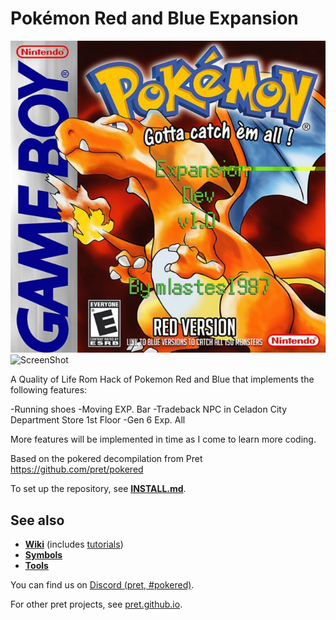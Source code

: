 # Pokémon Red and Blue Expansion

![ScreenShot](pokered-expansion-dev-box-art.jpg)
![ScreenShot](pokered-expansion-dev-0.png)

A Quality of Life Rom Hack of Pokemon Red and Blue that implements the following features:

-Running shoes
-Moving EXP. Bar
-Tradeback NPC in Celadon City Department Store 1st Floor
-Gen 6 Exp. All

More features will be implemented in time as I come to learn more coding.

Based on the pokered decompilation from Pret https://github.com/pret/pokered

To set up the repository, see [**INSTALL.md**](INSTALL.md).


## See also

- [**Wiki**][wiki] (includes [tutorials][tutorials])
- [**Symbols**][symbols]
- [**Tools**][tools]

You can find us on [Discord (pret, #pokered)](https://discord.gg/d5dubZ3).

For other pret projects, see [pret.github.io](https://pret.github.io/).

[wiki]: https://github.com/pret/pokered/wiki
[tutorials]: https://github.com/pret/pokered/wiki/Tutorials
[symbols]: https://github.com/pret/pokered/tree/symbols
[tools]: https://github.com/pret/gb-asm-tools
[ci]: https://github.com/pret/pokered/actions
[ci-badge]: https://github.com/pret/pokered/actions/workflows/main.yml/badge.svg
